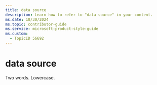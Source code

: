 ```yaml
---
title: data source
description: Learn how to refer to "data source" in your content.
ms.date: 10/30/2024
ms.topic: contributor-guide
ms.service: microsoft-product-style-guide
ms.custom:
  - TopicID 56692
---
```



# data source

Two words. Lowercase.

